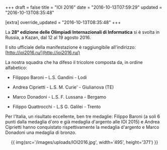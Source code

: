 +++
draft = false
title = "IOI 2016"
date = "2016-10-13T07:59:29"
updated = "2016-10-13T08:35:48"

[extra]
override_updated = "2016-10-13T08:35:48"
+++

La **28° edizione delle Olimpiadi Internazionali di Informatica** si è svolta in Russia, a Kazan, dal 12 al 19 agosto 2016.

Il sito ufficiale della manifestazione è raggiungibile all’indirizzo:
[http://ioi2016.ru/](http://ioi2016.ru/)

La nostra squadra che ha difeso il tricolore composta da, in ordine alfabetico:

- Filipppo Baroni – L.S. Gandini - Lodi

- Andrea Ciprietti - L.S. M. Curie' - Giulianova (TE)

- Marco Donadoni - L.S. F. Lussana - Bergamo

- Filippo Quattrocchi - L.S G. Galilei - Trento

Per l'Italia, un risultato eccellente, ben tre medaglie: Filippo Baroni (a soli 6 punti dalla medaglia d'oro e già medaglia d'argento alle IOI 2015) e Andrea Ciprietti hanno conquistato rispettivamente la medaglia d'argento e Marco Donadoni una medaglia di bronzo.

<div style="text-align: center;">

{{ img(src='/images/uploads/IOI2016.jpg', width='495', height='371') }}

</div>

